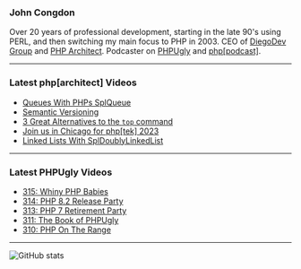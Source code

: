 ### John Congdon

Over 20 years of professional development, starting in the late 90's using PERL, and then switching my main focus to PHP in 2003.
CEO of [DiegoDev Group][ws_diegodev] and [PHP Architect][ws_phparch].
Podcaster on [PHPUgly][ws_phpugly] and [php[podcast]][ws_phparch].

---

### Latest php[architect] Videos
<!-- PHPARCHITECT:START -->
- [Queues With PHPs SplQueue](https://www.youtube.com/watch?v=TPKG4DK85p4)
- [Semantic Versioning](https://www.youtube.com/watch?v=e8HMJKux6GQ)
- [3 Great Alternatives to the  `top` command](https://www.youtube.com/watch?v=zGifHVEni98)
- [Join us in Chicago for php[tek] 2023](https://www.youtube.com/watch?v=Pw5-TYQZ3WE)
- [Linked Lists With SplDoublyLinkedList](https://www.youtube.com/watch?v=XhKb4TgvJng)
<!-- PHPARCHITECT:END -->

---

### Latest PHPUgly Videos
<!-- PHPUGLY:START -->
- [315: Whiny PHP Babies](https://www.youtube.com/watch?v=RIvsym46EtU)
- [314: PHP 8.2 Release Party](https://www.youtube.com/watch?v=VUZPL5yIcQc)
- [313: PHP 7 Retirement Party](https://www.youtube.com/watch?v=Dv8tJEFyEDY)
- [311: The Book of PHPUgly](https://www.youtube.com/watch?v=jISQEaYYkjo)
- [310: PHP On The Range](https://www.youtube.com/watch?v=TgO-lYPrFAo)
<!-- PHPUGLY:END -->

---

![GitHub stats](https://github-readme-stats.vercel.app/api?username=johncongdon&show_icons=true&hide_border=true&hide=stars&count_private=true)  


[ws_diegodev]: https://www.diegodev.com
[ws_phparch]: https://www.phparch.com
[ws_phpugly]: https://www.phpugly.com
